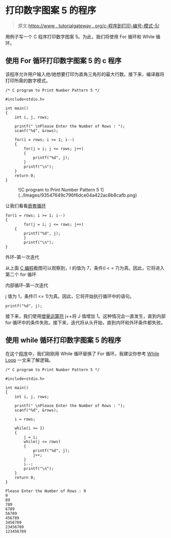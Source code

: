 # 打印数字图案 5 的程序

> 原文:[https://www . tutorialgateway . org/c-程序到打印-编号-模式-5/](https://www.tutorialgateway.org/c-program-to-print-number-pattern-5/)

用例子写一个 C 程序打印数字图案 5。为此，我们将使用 For 循环和 While 循环。

## 使用 For 循环打印数字图案 5 的 c 程序

该程序允许用户输入他/她想要打印为直角三角形的最大行数。接下来，编译器将打印所需的数字模式。

```
/* C program to Print Number Pattern 5 */

#include<stdio.h>

int main()
{
    int i, j, rows;

    printf(" \nPlease Enter the Number of Rows : ");
    scanf("%d", &rows);

    for(i = rows; i >= 1; i--)
    {
    	for(j = i; j <= rows; j++)
		{
			printf("%d", j);     	
        }
        printf("\n");
    }
    return 0;
}
```

<figure class="wp-block-image">![C program to Print Number Pattern 5 1](../Images/93547649c796f6dce04a422ac8b8cafb.png)</figure>

让我们看看[嵌套循环](https://www.tutorialgateway.org/for-loop-in-c-programming/)

```
for(i = rows; i >= 1; i--)
{
    	for(j = i; j <= rows; j++)
	{
		printf("%d", j);     	
        }
        printf("\n");
}
```

外环–第一次迭代

从上面 [C 编程](https://www.tutorialgateway.org/c-programming/)截图可以观察到，I 的值为 7，条件(i < = 7)为真。因此，它将进入第二个 for 循环

内部循环–第一次迭代

j 值为 1，条件(1 <= 1)为真。因此，它将开始执行循环中的语句。

```
printf("%d", j);
```

接下来，我们使用[增量运算符](https://www.tutorialgateway.org/increment-and-decrement-operators-in-c/) j++将 J 值增加 1。这种情况会一直发生，直到内部 for 循环中的条件失败。接下来，迭代将从头开始，直到内环和外环条件都失败。

## 使用 while 循环打印数字图案 5 的程序

在这个[程序](https://www.tutorialgateway.org/c-programming-examples/)中，我们刚刚用 While 循环替换了 For 循环。我建议你参考 [While Loop](https://www.tutorialgateway.org/while-loop-in-c/) 一文来了解逻辑。

```
/* C program to Print Number Pattern 5 */

#include<stdio.h>

int main()
{
    int i, j, rows;

    printf(" \nPlease Enter the Number of Rows : ");
    scanf("%d", &rows);

	i = rows;     

	while(i >= 1)
    {
    	j = i;
    	while(j <= rows)
		{
			printf("%d", j);   
			j++;  	
        }
        i--;
        printf("\n");
    }
    return 0;
}
```

```
Please Enter the Number of Rows : 9
9
89
789
6789
56789
456789
3456789
23456789
123456789
```